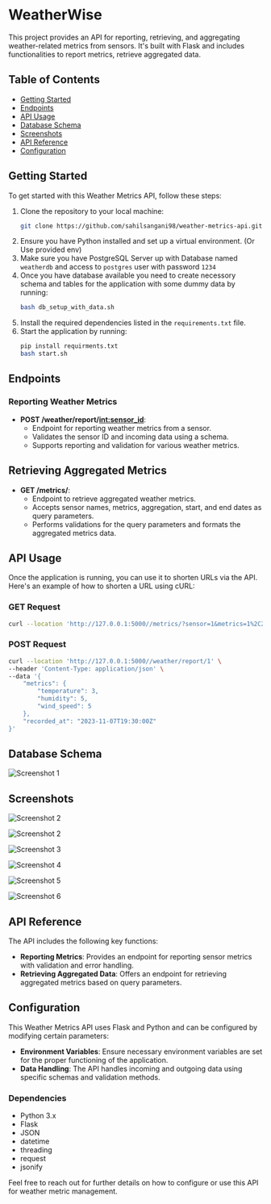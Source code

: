 # WeatherWise

This project provides an API for reporting, retrieving, and aggregating weather-related metrics from sensors. It's built with Flask and includes functionalities to report metrics, retrieve aggregated data.

## Table of Contents
- [Getting Started](#getting-started)
- [Endpoints](#endpoints)
- [API Usage](#api-usage)
- [Database Schema](#database-schema)
- [Screenshots](#screenshots)
- [API Reference](#api-reference)
- [Configuration](#configuration)

## Getting Started
To get started with this Weather Metrics API, follow these steps:
1. Clone the repository to your local machine:
    ```bash
    git clone https://github.com/sahilsangani98/weather-metrics-api.git
    ```
2. Ensure you have Python installed and set up a virtual environment. (Or Use provided env)
3. Make sure you have PostgreSQL Server up with Database named `weatherdb` and access to `postgres` user with password `1234`
4. Once you have database available you need to create necessory schema and tables for the application with some dummy data by running:
    ```bash
    bash db_setup_with_data.sh
    ```    
3. Install the required dependencies listed in the `requirements.txt` file.
4. Start the application by running:
    ```bash
    pip install requirments.txt
    bash start.sh
    ```
    
## Endpoints
### Reporting Weather Metrics
- **POST /weather/report/<int:sensor_id>**:
  - Endpoint for reporting weather metrics from a sensor.
  - Validates the sensor ID and incoming data using a schema.
  - Supports reporting and validation for various weather metrics.

## Retrieving Aggregated Metrics
- **GET /metrics/**:
  - Endpoint to retrieve aggregated weather metrics.
  - Accepts sensor names, metrics, aggregation, start, and end dates as query parameters.
  - Performs validations for the query parameters and formats the aggregated metrics data.
  
## API Usage

Once the application is running, you can use it to shorten URLs via the API. Here's an example of how to shorten a URL using cURL:

### GET Request

```bash
curl --location 'http://127.0.0.1:5000//metrics/?sensor=1&metrics=1%2C2&aggregation=min&start_date=2023-11-07T14%3A30%3A00Z&end_date=2023-11-08T19%3A30%3A00Z'
```

### POST Request
```bash
curl --location 'http://127.0.0.1:5000//weather/report/1' \
--header 'Content-Type: application/json' \
--data '{
    "metrics": {
        "temperature": 3,
        "humidity": 5,
        "wind_speed": 5
    },
    "recorded_at": "2023-11-07T19:30:00Z"
}'
```

## Database Schema
<!-- Database schema -->
![Screenshot 1](demoScreenShots/7_weatherdb_weatherwise_schema.png)


## Screenshots
<!-- Post Request Success -->
![Screenshot 2](demoScreenShots/1_post_req_success.png)

<!-- Post Request Fail - Missing metric value -->
![Screenshot 2](demoScreenShots/2_post_req_fail_missing_metric.png)

<!-- Post Request - Invalid body -->
![Screenshot 3](demoScreenShots/3_post_req_fail_invalid_body.png)

<!-- Get Request - Valid with Single Param -->
![Screenshot 4](demoScreenShots/4_get_req_valid_single_param.png)

<!-- Get Request - Valid with multiple Param -->
![Screenshot 5](demoScreenShots/5_get_req_valid_multiple_params.png)

<!-- Get Request - Invalid Date format -->
![Screenshot 6](demoScreenShots/6_get_req_invalid_date_format.png)


## API Reference
The API includes the following key functions:
- **Reporting Metrics**: Provides an endpoint for reporting sensor metrics with validation and error handling.
- **Retrieving Aggregated Data**: Offers an endpoint for retrieving aggregated metrics based on query parameters.

## Configuration
This Weather Metrics API uses Flask and Python and can be configured by modifying certain parameters:
- **Environment Variables**: Ensure necessary environment variables are set for the proper functioning of the application.
- **Data Handling**: The API handles incoming and outgoing data using specific schemas and validation methods.

### Dependencies
- Python 3.x
- Flask
- JSON
- datetime
- threading
- request
- jsonify

Feel free to reach out for further details on how to configure or use this API for weather metric management.
